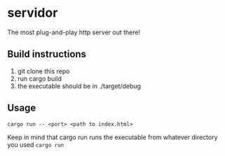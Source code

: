 # servidor
The most plug-and-play http server out there!
## Build instructions
1. git clone this repo
2. run cargo build
3. the executable should be in ./target/debug
## Usage
```
cargo run -- <port> <path to index.html>
```
Keep in mind that cargo run runs the executable from whatever directory you used ``cargo run``
